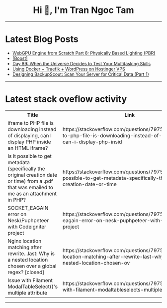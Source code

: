 <h1 align="center">Hi 👋, I'm Tran Ngoc Tam</h1>

---

# Latest Blog Posts 
<!-- BLOG-POST-LIST:START -->
- [WebGPU Engine from Scratch Part 8: Physically Based Lighting &lpar;PBR&rpar;](https://dev.to/ndesmic/webgpu-engine-from-scratch-part-8-physically-based-lighting-pbr-5gpf)
- [[Boost]](https://dev.to/ben/-3p32)
- [Day 89: When the Universe Decides to Test Your Multitasking Skills](https://dev.to/casperday11/day-89-when-the-universe-decides-to-test-your-multitasking-skills-1lhi)
- [Using Docker + Traefik + WordPress on Hostinger VPS](https://dev.to/gu1lh3rm3_x/using-docker-traefik-wordpress-on-hostinger-vps-1jfb)
- [Designing BackupScout: Scan Your Server for Critical Data &lpar;Part 1&rpar;](https://dev.to/shrsv/designing-backupscout-scan-your-server-for-critical-data-part-1-4jm3)
<!-- BLOG-POST-LIST:END -->

---

# Latest stack oveflow activity
<table>
  <tr><th>Title</th><th>Link</th></tr>
  <!-- STACKOVERFLOW:START --><tr><td>iframe to PHP file is downloading instead of displaying, can I display PHP inside an HTML iframe?</td><td>https://stackoverflow.com/questions/79759180/iframe-to-php-file-is-downloading-instead-of-displaying-can-i-display-php-insid</td></tr><tr><td>Is it possible to get metadata &lpar;specifically the original creation date or time&rpar; from a .pdf that was emailed to me as an attachment in PHP?</td><td>https://stackoverflow.com/questions/79759173/is-it-possible-to-get-metadata-specifically-the-original-creation-date-or-time</td></tr><tr><td>SOCKET_EAGAIN error on Nesk\Puphpeteer with Codeigniter project</td><td>https://stackoverflow.com/questions/79758987/socket-eagain-error-on-nesk-puphpeteer-with-codeigniter-project</td></tr><tr><td>Nginx location matching after rewrite...last: Why is a nested location chosen over a global regex? [closed]</td><td>https://stackoverflow.com/questions/79758804/nginx-location-matching-after-rewrite-last-why-is-a-nested-location-chosen-ov</td></tr><tr><td>Issue with Filament ModalTableSelect&lpar;&rpar;&#39;s multiple attribute</td><td>https://stackoverflow.com/questions/79758751/issue-with-filament-modaltableselects-multiple-attribute</td></tr><!-- STACKOVERFLOW:END -->
</table>

---


